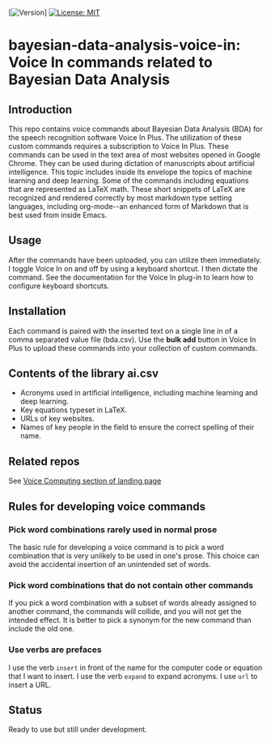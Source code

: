[![Version](https://img.shields.io/static/v1?label=bayesian-data-analysis-voice-in&message=0.1&color=brightcolor)]
[![License: MIT](https://img.shields.io/badge/License-MIT-blue.svg)](https://opensource.org/licenses/MIT)

# bayesian-data-analysis-voice-in: Voice In commands related to Bayesian Data Analysis

## Introduction
This repo contains voice commands about Bayesian Data Analysis (BDA) for the speech recognition software Voice In Plus.
The utilization of these custom commands requires a subscription to Voice In Plus.
These commands can be used in the text area of most websites opened in Google Chrome.
They can be used during dictation of manuscripts about artificial intelligence.
This topic includes inside its envelope the topics of machine learning and deep learning.
Some of the commands including equations that are represented as LaTeX math.
These short snippets of LaTeX are recognized and rendered correctly by most markdown type setting languages, including org-mode--an enhanced form of Markdown that is best used from inside Emacs.

## Usage
After the commands have been uploaded, you can utilize them immediately.
I toggle Voice In on and off by using a keyboard shortcut.
I then dictate the command.
See the documentation for the Voice In plug-in to learn how to configure keyboard shortcuts.

## Installation
Each command is paired with the inserted text on a single line in of a comma separated value file (bda.csv).
Use the **bulk add** button in Voice In Plus to upload these commands into your collection of custom commands.

## Contents of the library ai.csv

- Acronyms used in artificial intelligence, including machine learning and deep learning.
- Key equations typeset in LaTeX.
- URLs of key websites.
- Names of key people in the field to ensure the correct spelling of their name.

## Related repos
See [Voice Computing section of landing page](https://github.com/MooersLab/MooersLab?tab=readme-ov-file#voice-computing)

## Rules for developing voice commands

### Pick word combinations rarely used in normal prose
The basic rule for developing a voice command is to pick a word combination that is very unlikely to be used in one's prose.
This choice can avoid the accidental insertion of an unintended set of words.

### Pick word combinations that do not contain other commands
If you pick a word combination with a subset of words already assigned to another command, the commands will collide, and you will not get the intended effect.
It is better to pick a synonym for the new command than include the old one.

### Use verbs are prefaces
I use the verb `insert` in front of the name for the computer code or equation that I want to insert.
I use the verb `expand` to expand acronyms.
I use `url` to insert a URL.

## Status
Ready to use but still under development.

